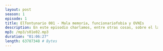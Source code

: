 ```yaml
---
layout: post
season: 1
episode: 1
title: ElTontunario 001 - Mala memoria, funcionariofobia y OVNIs
description: En este episodio charlamos, entre otras cosas, sobre el la mala memoria, la funcionariofobia y los parkings para OVNIS.
mp3: /mp3/s01e02.mp3
duration: "01:06:27"
length: 63787348 # Bytes
---
```

